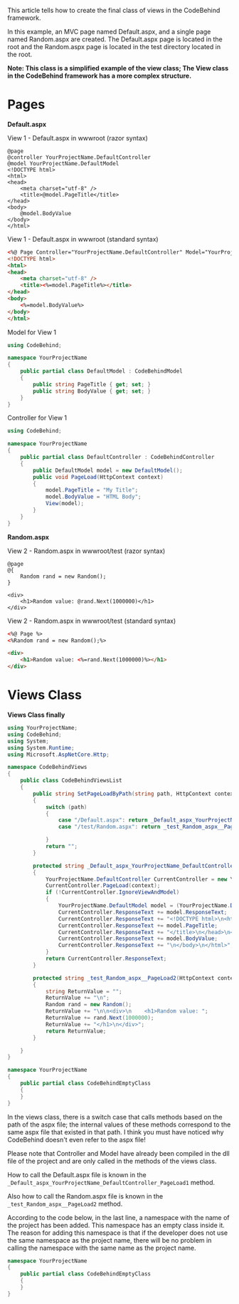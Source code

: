 This article tells how to create the final class of views in the CodeBehind framework.

In this example, an MVC page named Default.aspx, and a single page named Random.aspx are created. The Default.aspx page is located in the root and the Random.aspx page is located in the test directory located in the root.

**Note: This class is a simplified example of the view class; The View class in the CodeBehind framework has a more complex structure.**

# Pages

**Default.aspx**

View 1 - Default.aspx in wwwroot (razor syntax)
```cshtml
@page
@controller YourProjectName.DefaultController
@model YourProjectName.DefaultModel
<!DOCTYPE html>
<html>
<head>
    <meta charset="utf-8" />
    <title>@model.PageTitle</title>
</head>
<body>
    @model.BodyValue
</body>
</html>
```

View 1 - Default.aspx in wwwroot (standard syntax)
```aspx
<%@ Page Controller="YourProjectName.DefaultController" Model="YourProjectName.DefaultModel" %>
<!DOCTYPE html>
<html>
<head>
    <meta charset="utf-8" />
    <title><%=model.PageTitle%></title>
</head>
<body>
    <%=model.BodyValue%>
</body>
</html>
```

Model for View 1
```csharp
using CodeBehind;

namespace YourProjectName
{
    public partial class DefaultModel : CodeBehindModel
    {
        public string PageTitle { get; set; }
        public string BodyValue { get; set; }
    }
}
```

Controller for View 1
```csharp
using CodeBehind;

namespace YourProjectName
{
    public partial class DefaultController : CodeBehindController
    {
        public DefaultModel model = new DefaultModel();
        public void PageLoad(HttpContext context)
        {
            model.PageTitle = "My Title";
            model.BodyValue = "HTML Body";
            View(model);
        }
    }
}
```

**Random.aspx**

View 2 - Random.aspx in wwwroot/test (razor syntax)
```cshtml
@page
@{
    Random rand = new Random();
}

<div>
    <h1>Random value: @rand.Next(1000000)</h1>
</div>
```

View 2 - Random.aspx in wwwroot/test (standard syntax)
```aspx
<%@ Page %>
<%Random rand = new Random();%>

<div>
    <h1>Random value: <%=rand.Next(1000000)%></h1>
</div>
```

# Views Class

**Views Class finally**
```csharp
using YourProjectName;
using CodeBehind;
using System;
using System.Runtime;
using Microsoft.AspNetCore.Http;

namespace CodeBehindViews
{
    public class CodeBehindViewsList
    {
        public string SetPageLoadByPath(string path, HttpContext context)
        {
            switch (path)
            {
                case "/Default.aspx": return _Default_aspx_YourProjectName_DefaultController_PageLoad1(context);
                case "/test/Random.aspx": return _test_Random_aspx__PageLoad2(context);

            }
            return "";
        }

        protected string _Default_aspx_YourProjectName_DefaultController_PageLoad1(HttpContext context)
        {
            YourProjectName.DefaultController CurrentController = new YourProjectName.DefaultController();
            CurrentController.PageLoad(context);
            if (!CurrentController.IgnoreViewAndModel)
            {
                YourProjectName.DefaultModel model = (YourProjectName.DefaultModel)CurrentController.CodeBehindModel;
                CurrentController.ResponseText += model.ResponseText;
                CurrentController.ResponseText += "<!DOCTYPE html>\n<html>\n<head>\n    <meta charset=\"utf-8\" />\n    <title>";
                CurrentController.ResponseText += model.PageTitle;
                CurrentController.ResponseText += "</title>\n</head>\n<body>\n    ";
                CurrentController.ResponseText += model.BodyValue;
                CurrentController.ResponseText += "\n</body>\n</html>";
            }
            return CurrentController.ResponseText;
        }

        protected string _test_Random_aspx__PageLoad2(HttpContext context)
        {
            string ReturnValue = "";
            ReturnValue += "\n";
            Random rand = new Random();
            ReturnValue += "\n\n<div>\n    <h1>Random value: ";
            ReturnValue += rand.Next(1000000);
            ReturnValue += "</h1>\n</div>";
            return ReturnValue;
        }

    }
}

namespace YourProjectName
{
    public partial class CodeBehindEmptyClass
    {
    }
}
```

In the views class, there is a switch case that calls methods based on the path of the aspx file; the internal values of these methods correspond to the same aspx file that existed in that path.
I think you must have noticed why CodeBehind doesn't even refer to the aspx file!

Please note that Controller and Model have already been compiled in the dll file of the project and are only called in the methods of the views class.

How to call the Default.aspx file is known in the `_Default_aspx_YourProjectName_DefaultController_PageLoad1` method.

Also how to call the Random.aspx file is known in the `_test_Random_aspx__PageLoad2` method.

According to the code below, in the last line, a namespace with the name of the project has been added. This namespace has an empty class inside it. The reason for adding this namespace is that if the developer does not use the same namespace as the project name, there will be no problem in calling the namespace with the same name as the project name.

```csharp
namespace YourProjectName
{
    public partial class CodeBehindEmptyClass
    {
    }
}
```
